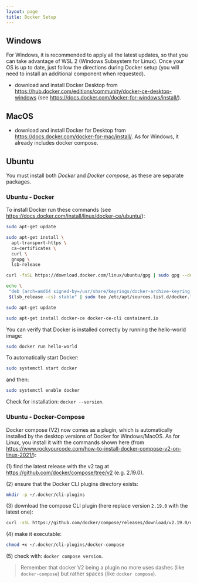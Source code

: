```yaml
---
layout: page
title: Docker Setup
---
```


## Windows

For Windows, it is recommended to apply all the latest updates, so that you can take advantage of WSL 2 (Windows Subsystem for Linux). Once your OS is up to date, just follow the directions during Docker setup (you will need to install an additional component when requested).

- download and install Docker Desktop from <https://hub.docker.com/editions/community/docker-ce-desktop-windows> (see <https://docs.docker.com/docker-for-windows/install/>).

## MacOS

- download and install Docker for Desktop from <https://docs.docker.com/docker-for-mac/install/>. As for Windows, it already includes docker compose.

## Ubuntu

You must install both *Docker* and *Docker compose*, as these are separate packages.

### Ubuntu - Docker

To install Docker run these commands (see <https://docs.docker.com/install/linux/docker-ce/ubuntu/>):

```bash
sudo apt-get update

sudo apt-get install \
  apt-transport-https \
  ca-certificates \
  curl \
  gnupg \
  lsb-release

curl -fsSL https://download.docker.com/linux/ubuntu/gpg | sudo gpg --dearmor -o /usr/share/keyrings/docker-archive-keyring.gpg

echo \
 "deb [arch=amd64 signed-by=/usr/share/keyrings/docker-archive-keyring.gpg] https://download.docker.com/linux/ubuntu \
 $(lsb_release -cs) stable" | sudo tee /etc/apt/sources.list.d/docker.list > /dev/null

sudo apt-get update

sudo apt-get install docker-ce docker-ce-cli containerd.io
```

You can verify that Docker is installed correctly by running the hello-world image:

```bash
sudo docker run hello-world
```

To automatically start Docker:

```bash
sudo systemctl start docker
```

and then:

```bash
sudo systemctl enable docker
```

Check for installation: `docker --version`.

### Ubuntu - Docker-Compose

Docker compose (V2) now comes as a plugin, which is automatically installed by the desktop versions of Docker for Windows/MacOS. As for Linux, you install it with the commands shown here (from <https://www.rockyourcode.com/how-to-install-docker-compose-v2-on-linux-2021/>):

(1) find the latest release with the v2 tag at <https://github.com/docker/compose/tree/v2> (e.g. 2.19.0).

(2) ensure that the Docker CLI plugins directory exists:

```bash
mkdir -p ~/.docker/cli-plugins
```

(3) download the compose CLI plugin (here replace version `2.19.0` with the latest one):

```bash
curl -sSL https://github.com/docker/compose/releases/download/v2.19.0/docker-compose-linux-x86_64 -o ~/.docker/cli-plugins/docker-compose
```

(4) make it executable:

```bash
chmod +x ~/.docker/cli-plugins/docker-compose
```

(5) check with: `docker compose version`.

>Remember that docker V2 being a plugin no more uses dashes (like `docker-compose`) but rather spaces (like `docker compose`).
